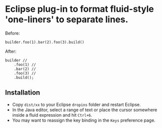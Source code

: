 # Eclipse plug-in to format fluid-style 'one-liners' to separate lines.

Before:

```
builder.foo(1).bar(2).foo(3).build()
```

After:

```
builder //
	.foo(1) //
	.bar(2) //
	.foo(3) //
	.build();
```

## Installation
* Copy `dist/xx` to your Eclipse `dropins` folder and restart Eclipse.
* In the Java editor, select a range of text or place the cursor somewhere inside a fluid expression and hit `Ctrl+6`.
* You may want to reassign the key binding in the `Keys` preference page. 

